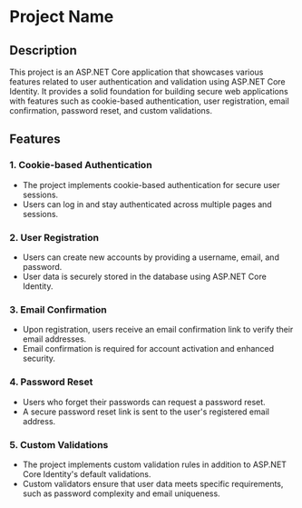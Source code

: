 

# Project Name

## Description

This project is an ASP.NET Core application that showcases various features related to user authentication and validation using ASP.NET Core Identity. It provides a solid foundation for building secure web applications with features such as cookie-based authentication, user registration, email confirmation, password reset, and custom validations.

## Features

### 1. Cookie-based Authentication

- The project implements cookie-based authentication for secure user sessions.
- Users can log in and stay authenticated across multiple pages and sessions.

### 2. User Registration

- Users can create new accounts by providing a username, email, and password.
- User data is securely stored in the database using ASP.NET Core Identity.

### 3. Email Confirmation

- Upon registration, users receive an email confirmation link to verify their email addresses.
- Email confirmation is required for account activation and enhanced security.

### 4. Password Reset

- Users who forget their passwords can request a password reset.
- A secure password reset link is sent to the user's registered email address.

### 5. Custom Validations

- The project implements custom validation rules in addition to ASP.NET Core Identity's default validations.
- Custom validators ensure that user data meets specific requirements, such as password complexity and email uniqueness.


